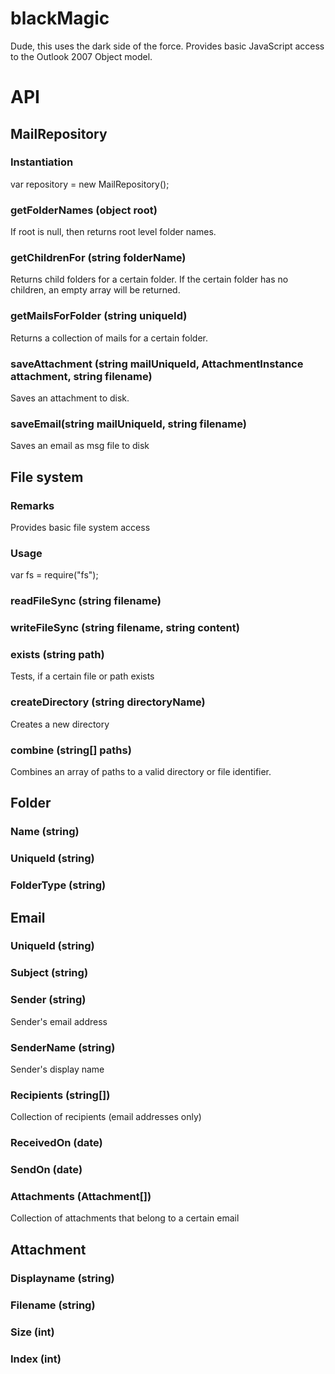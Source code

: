 blackMagic
==========

Dude, this uses the dark side of the force. 
Provides basic JavaScript access to the Outlook 2007 Object model. 
# API

## MailRepository
### Instantiation
var repository = new MailRepository();
### getFolderNames (object root)
If root is null, then returns root level folder names.
### getChildrenFor (string folderName)
Returns child folders for a certain folder. If the certain folder has no children, an empty array will be returned.
### getMailsForFolder (string uniqueId)
Returns a collection of mails for a certain folder.
### saveAttachment (string mailUniqueId, AttachmentInstance attachment, string filename)
Saves an attachment to disk.
### saveEmail(string mailUniqueId, string filename)
Saves an email as msg file to disk
## File system
### Remarks
Provides basic file system access
### Usage
var fs = require("fs");
### readFileSync (string filename)
### writeFileSync (string filename, string content)
### exists (string path)
Tests, if a certain file or path exists
### createDirectory (string directoryName)
Creates a new directory
### combine (string[] paths)
Combines an array of paths to a valid directory or file identifier.
## Folder
### Name (string)
### UniqueId (string)
### FolderType (string)
## Email
### UniqueId (string)
### Subject (string)
### Sender (string)
Sender's email address
### SenderName (string)
Sender's display name
### Recipients (string[])
Collection of recipients (email addresses only)
### ReceivedOn (date)
### SendOn (date)
### Attachments (Attachment[])
Collection of attachments that belong to a certain email
## Attachment
### Displayname (string)
### Filename (string)
### Size (int)
### Index (int)